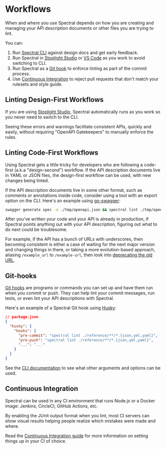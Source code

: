 # Workflows

When and where you use Spectral depends on how you are creating and managing your API description documents or other files you are trying to lint.

You can:

1. Run [Spectral CLI](2-cli.md) against design docs and get early feedback.
2. Run Spectral in [Stoplight Studio](https://stoplight.io/studio/?utm_source=github&utm_medium=spectral&utm_campaign=docs) or [VS Code](https://github.com/stoplightio/vscode-spectral?utm_source=github&utm_medium=spectral&utm_campaign=docs) as you work to avoid switching to CLI.
3. Run Spectral as a [Git hook](#git-hooks) to enforce linting as part of the commit process.
4. Use [Continuous Integration](#continuous-integration) to reject pull requests that don't match your rulesets and style guide.

## Linting Design-First Workflows

If you are using [Stoplight Studio](https://stoplight.io/studio/?utm_source=github&utm_medium=spectral&utm_campaign=docs), Spectral automatically runs as you work so you never need to switch to the CLI.

Seeing these errors and warnings facilitate consistent APIs, quickly and easily, without requiring "OpenAPI Gatekeepers" to manually enforce the rules.

## Linting Code-First Workflows

Using Spectral gets a little tricky for developers who are following a code-first (a.k.a "design-second") workflow. If the API description documents live in YAML or JSON files, the design-first workflow can be used, with new changes being linted.

If the API description documents live in some other format, such as comments or annotations inside code, consider using a tool with an export option on the CLI. Here's an example using [go-swagger](https://github.com/go-swagger/go-swagger):

```bash
swagger generate spec -o ./tmp/openapi.json && spectral lint ./tmp/openapi.json
```

After you've written your code and your API is already in production, if Spectral points anything out with your API description, figuring out what to do next could be troublesome.

For example, if the API has a bunch of URLs with underscores, then becoming consistent is either a case of waiting for the next major version and changing things in there, or taking a more evolution-based approach, aliasing `/example_url` to `/example-url`, then look into [deprecating the old URL](https://apisyouwonthate.com/blog/api-evolution-for-rest-http-apis/).

## Git-hooks

[Git hooks](https://git-scm.com/docs/githooks) are programs or commands you can set up and have them run when you commit or push. They can help lint your commit messages, run tests, or even lint your API descriptions with Spectral.

Here's an example of a Spectral Git hook using [Husky](https://github.com/typicode/husky):

```json
// package.json
{
  "husky": {
    "hooks": {
      "pre-commit": "spectral lint ./reference/**/*.{json,yml,yaml}",
      "pre-push": "spectral lint ./reference/**/*.{json,yml,yaml}",
      "...": "..."
    }
  }
}
```

See the [CLI documentation](./2-cli.md) to see what other arguments and options can be used.

## Continuous Integration

Spectral can be used in any CI environment that runs Node.js or a Docker image: Jenkins, CircleCI, GitHub Actions, etc.

By enabling the JUnit output format when you lint, most CI servers can show visual results helping people realize which mistakes were made and where.

Read the [Continuous Integration guide](8-continuous-integration.md) for more information on setting things up in your CI of choice.
